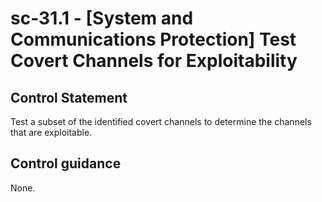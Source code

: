 # sc-31.1 - \[System and Communications Protection\] Test Covert Channels for Exploitability

## Control Statement

Test a subset of the identified covert channels to determine the channels that are exploitable.

## Control guidance

None.
